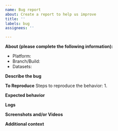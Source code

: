 ```yaml
---
name: Bug report
about: Create a report to help us improve
title: ''
labels: bug
assignees: ''

---
```


**About (please complete the following information):**
 - Platform: 
 - Branch/Build: 
 - Datasets: 

**Describe the bug**


**To Reproduce**
Steps to reproduce the behavior:
1. 

**Expected behavior**


**Logs**

**Screenshots and/or Videos**


**Additional context**
